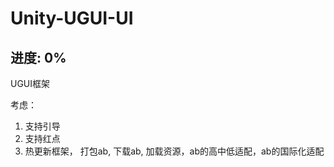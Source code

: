 # Unity-UGUI-UI

## 进度: 0%
UGUI框架

考虑：
1. 支持引导
2. 支持红点
3. 热更新框架， 打包ab, 下载ab, 加载资源，ab的高中低适配，ab的国际化适配
